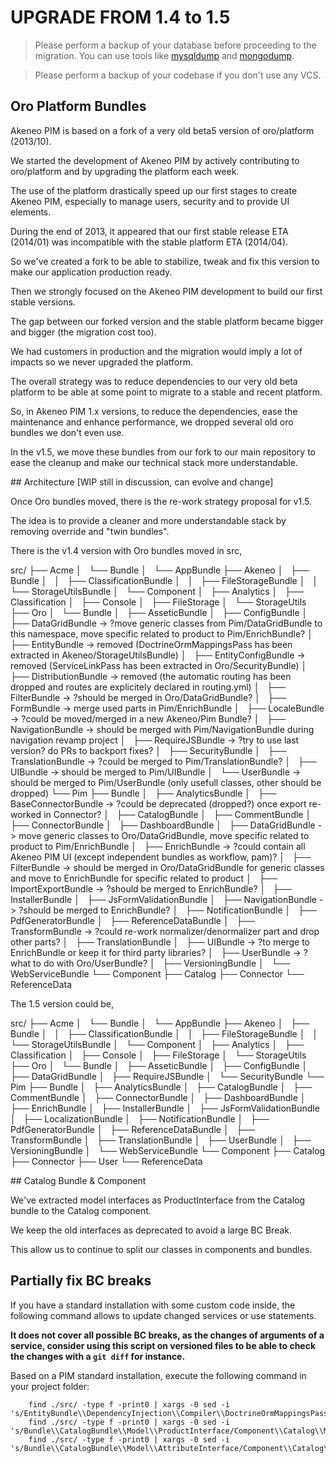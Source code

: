 # UPGRADE FROM 1.4 to 1.5

> Please perform a backup of your database before proceeding to the migration. You can use tools like  [mysqldump](http://dev.mysql.com/doc/refman/5.1/en/mysqldump.html) and [mongodump](http://docs.mongodb.org/manual/reference/program/mongodump/).

> Please perform a backup of your codebase if you don't use any VCS.

## Oro Platform Bundles

Akeneo PIM is based on a fork of a very old beta5 version of oro/platform (2013/10).

We started the development of Akeneo PIM by actively contributing to oro/platform and by upgrading the platform each week.

The use of the platform drastically speed up our first stages to create Akeneo PIM, especially to manage users, security and to provide UI elements.

During the end of 2013, it appeared that our first stable release ETA (2014/01) was incompatible with the stable platform ETA (2014/04).

So we've created a fork to be able to stabilize, tweak and fix this version to make our application production ready.

Then we strongly focused on the Akeneo PIM development to build our first stable versions.

The gap between our forked version and the stable platform became bigger and bigger (the migration cost too).

We had customers in production and the migration would imply a lot of impacts so we never upgraded the platform.

The overall strategy was to reduce dependencies to our very old beta platform to be able at some point to migrate to a stable and recent platform.

So, in Akeneo PIM 1.x versions, to reduce the dependencies, ease the maintenance and enhance performance, we dropped several old oro bundles we don't even use.

In the v1.5, we move these bundles from our fork to our main repository to ease the cleanup and make our technical stack more understandable.

## Architecture [WIP still in discussion, can evolve and change]

Once Oro bundles moved, there is the re-work strategy proposal for v1.5.

The idea is to provide a cleaner and more understandable stack by removing override and "twin bundles".

There is the v1.4 version with Oro bundles moved in src,

src/
├── Acme
│   └── Bundle
│       └── AppBundle
├── Akeneo
│   ├── Bundle
│   │   ├── ClassificationBundle
│   │   ├── FileStorageBundle
│   │   └── StorageUtilsBundle
│   └── Component
│       ├── Analytics
│       ├── Classification
│       ├── Console
│       ├── FileStorage
│       └── StorageUtils
├── Oro
│   └── Bundle
│       ├── AsseticBundle
│       ├── ConfigBundle
│       ├── DataGridBundle          -> ?move generic classes from Pim/DataGridBundle to this namespace, move specific related to product to Pim/EnrichBundle?
│       ├── EntityBundle            -> removed (DoctrineOrmMappingsPass has been extracted in Akeneo/StorageUtilsBundle)
│       ├── EntityConfigBundle      -> removed (ServiceLinkPass has been extracted in Oro/SecurityBundle)
│       ├── DistributionBundle      -> removed (the automatic routing has been dropped and routes are explicitely declared in routing.yml)
│       ├── FilterBundle            -> ?should be merged in Oro/DataGridBundle?
│       ├── FormBundle              -> merge used parts in Pim/EnrichBundle
│       ├── LocaleBundle            -> ?could be moved/merged in a new Akeneo/Pim Bundle?
│       ├── NavigationBundle        -> should be merged with Pim/NavigationBundle during navigation revamp project
│       ├── RequireJSBundle         -> ?try to use last version? do PRs to backport fixes?
│       ├── SecurityBundle
│       ├── TranslationBundle       -> ?could be merged to Pim/TranslationBundle?
│       ├── UIBundle                -> should be merged to Pim/UIBundle
│       └── UserBundle              -> should be merged to Pim/UserBundle (only usefull classes, other should be dropped)
└── Pim
    ├── Bundle
    │   ├── AnalyticsBundle
    │   ├── BaseConnectorBundle     -> ?could be deprecated (dropped?) once export re-worked in Connector?
    │   ├── CatalogBundle
    │   ├── CommentBundle
    │   ├── ConnectorBundle
    │   ├── DashboardBundle
    │   ├── DataGridBundle          -> move generic classes to Oro/DataGridBundle, move specific related to product to Pim/EnrichBundle
    │   ├── EnrichBundle            -> ?could contain all Akeneo PIM UI (except independent bundles as workflow, pam)?
    │   ├── FilterBundle            -> should be merged in Oro/DataGridBundle for generic classes and move to EnrichBundle for specific related to product
    │   ├── ImportExportBundle      -> ?should be merged to EnrichBundle?
    │   ├── InstallerBundle
    │   ├── JsFormValidationBundle
    │   ├── NavigationBundle        -> ?should be merged to EnrichBundle?
    │   ├── NotificationBundle
    │   ├── PdfGeneratorBundle
    │   ├── ReferenceDataBundle
    │   ├── TransformBundle         -> ?could re-work normalizer/denormalizer part and drop other parts?
    │   ├── TranslationBundle
    │   ├── UIBundle                -> ?to merge to EnrichBundle or keep it for third party libraries?
    │   ├── UserBundle              -> ?what to do with Oro/UserBundle?
    │   ├── VersioningBundle
    │   └── WebServiceBundle
    └── Component
        ├── Catalog
        ├── Connector
        └── ReferenceData

The 1.5 version could be,

src/
├── Acme
│   └── Bundle
│       └── AppBundle
├── Akeneo
│   ├── Bundle
│   │   ├── ClassificationBundle
│   │   ├── FileStorageBundle
│   │   └── StorageUtilsBundle
│   └── Component
│       ├── Analytics
│       ├── Classification
│       ├── Console
│       ├── FileStorage
│       └── StorageUtils
├── Oro
│   └── Bundle
│       ├── AsseticBundle
│       ├── ConfigBundle
│       ├── DataGridBundle
│       ├── RequireJSBundle
│       └── SecurityBundle
└── Pim
    ├── Bundle
    │   ├── AnalyticsBundle
    │   ├── CatalogBundle
    │   ├── CommentBundle
    │   ├── ConnectorBundle
    │   ├── DashboardBundle
    │   ├── EnrichBundle
    │   ├── InstallerBundle
    │   ├── JsFormValidationBundle
    │   ├── LocalizationBundle
    │   ├── NotificationBundle
    │   ├── PdfGeneratorBundle
    │   ├── ReferenceDataBundle
    │   ├── TransformBundle
    │   ├── TranslationBundle
    │   ├── UserBundle
    │   ├── VersioningBundle
    │   └── WebServiceBundle
    └── Component
        ├── Catalog
        ├── Connector
        ├── User
        └── ReferenceData

## Catalog Bundle & Component

We've extracted model interfaces as ProductInterface from the Catalog bundle to the Catalog component.

We keep the old interfaces as deprecated to avoid a large BC Break.

This allow us to continue to split our classes in components and bundles.

## Partially fix BC breaks

If you have a standard installation with some custom code inside, the following command allows to update changed services or use statements.

**It does not cover all possible BC breaks, as the changes of arguments of a service, consider using this script on versioned files to be able to check the changes with a `git diff` for instance.**

Based on a PIM standard installation, execute the following command in your project folder:

```
    find ./src/ -type f -print0 | xargs -0 sed -i 's/EntityBundle\\DependencyInjection\\Compiler\\DoctrineOrmMappingsPass/StorageUtilsBundle\\DependencyInjection\\Compiler\\DoctrineOrmMappingsPass/g'
    find ./src/ -type f -print0 | xargs -0 sed -i 's/Bundle\\CatalogBundle\\Model\\ProductInterface/Component\\Catalog\\Model\\ProductInterface/g'
    find ./src/ -type f -print0 | xargs -0 sed -i 's/Bundle\\CatalogBundle\\Model\\AttributeInterface/Component\\Catalog\\Model\\AttributeInterface/g'
```
